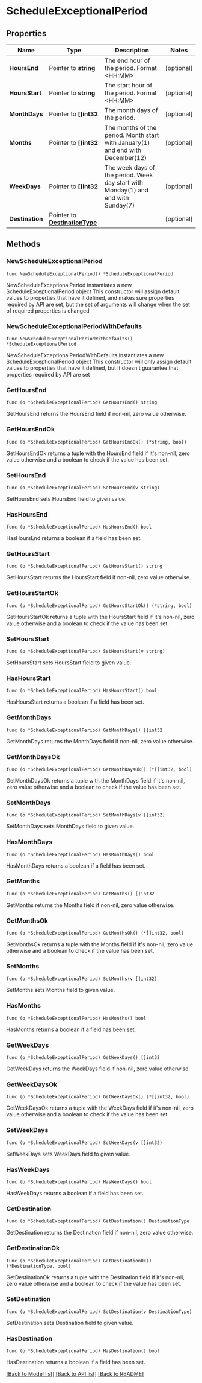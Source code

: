 # ScheduleExceptionalPeriod

## Properties

Name | Type | Description | Notes
------------ | ------------- | ------------- | -------------
**HoursEnd** | Pointer to **string** | The end hour of the period. Format &lt;HH:MM&gt; | [optional]
**HoursStart** | Pointer to **string** | The start hour of the period. Format &lt;HH:MM&gt; | [optional]
**MonthDays** | Pointer to **[]int32** | The month days of the period. | [optional]
**Months** | Pointer to **[]int32** | The months of the period. Month start with January(1) and end with December(12) | [optional]
**WeekDays** | Pointer to **[]int32** | The week days of the period. Week day start with Monday(1) and end with Sunday(7) | [optional]
**Destination** | Pointer to [**DestinationType**](DestinationType.md) |  | [optional]

## Methods

### NewScheduleExceptionalPeriod

`func NewScheduleExceptionalPeriod() *ScheduleExceptionalPeriod`

NewScheduleExceptionalPeriod instantiates a new ScheduleExceptionalPeriod object
This constructor will assign default values to properties that have it defined,
and makes sure properties required by API are set, but the set of arguments
will change when the set of required properties is changed

### NewScheduleExceptionalPeriodWithDefaults

`func NewScheduleExceptionalPeriodWithDefaults() *ScheduleExceptionalPeriod`

NewScheduleExceptionalPeriodWithDefaults instantiates a new ScheduleExceptionalPeriod object
This constructor will only assign default values to properties that have it defined,
but it doesn't guarantee that properties required by API are set

### GetHoursEnd

`func (o *ScheduleExceptionalPeriod) GetHoursEnd() string`

GetHoursEnd returns the HoursEnd field if non-nil, zero value otherwise.

### GetHoursEndOk

`func (o *ScheduleExceptionalPeriod) GetHoursEndOk() (*string, bool)`

GetHoursEndOk returns a tuple with the HoursEnd field if it's non-nil, zero value otherwise
and a boolean to check if the value has been set.

### SetHoursEnd

`func (o *ScheduleExceptionalPeriod) SetHoursEnd(v string)`

SetHoursEnd sets HoursEnd field to given value.

### HasHoursEnd

`func (o *ScheduleExceptionalPeriod) HasHoursEnd() bool`

HasHoursEnd returns a boolean if a field has been set.

### GetHoursStart

`func (o *ScheduleExceptionalPeriod) GetHoursStart() string`

GetHoursStart returns the HoursStart field if non-nil, zero value otherwise.

### GetHoursStartOk

`func (o *ScheduleExceptionalPeriod) GetHoursStartOk() (*string, bool)`

GetHoursStartOk returns a tuple with the HoursStart field if it's non-nil, zero value otherwise
and a boolean to check if the value has been set.

### SetHoursStart

`func (o *ScheduleExceptionalPeriod) SetHoursStart(v string)`

SetHoursStart sets HoursStart field to given value.

### HasHoursStart

`func (o *ScheduleExceptionalPeriod) HasHoursStart() bool`

HasHoursStart returns a boolean if a field has been set.

### GetMonthDays

`func (o *ScheduleExceptionalPeriod) GetMonthDays() []int32`

GetMonthDays returns the MonthDays field if non-nil, zero value otherwise.

### GetMonthDaysOk

`func (o *ScheduleExceptionalPeriod) GetMonthDaysOk() (*[]int32, bool)`

GetMonthDaysOk returns a tuple with the MonthDays field if it's non-nil, zero value otherwise
and a boolean to check if the value has been set.

### SetMonthDays

`func (o *ScheduleExceptionalPeriod) SetMonthDays(v []int32)`

SetMonthDays sets MonthDays field to given value.

### HasMonthDays

`func (o *ScheduleExceptionalPeriod) HasMonthDays() bool`

HasMonthDays returns a boolean if a field has been set.

### GetMonths

`func (o *ScheduleExceptionalPeriod) GetMonths() []int32`

GetMonths returns the Months field if non-nil, zero value otherwise.

### GetMonthsOk

`func (o *ScheduleExceptionalPeriod) GetMonthsOk() (*[]int32, bool)`

GetMonthsOk returns a tuple with the Months field if it's non-nil, zero value otherwise
and a boolean to check if the value has been set.

### SetMonths

`func (o *ScheduleExceptionalPeriod) SetMonths(v []int32)`

SetMonths sets Months field to given value.

### HasMonths

`func (o *ScheduleExceptionalPeriod) HasMonths() bool`

HasMonths returns a boolean if a field has been set.

### GetWeekDays

`func (o *ScheduleExceptionalPeriod) GetWeekDays() []int32`

GetWeekDays returns the WeekDays field if non-nil, zero value otherwise.

### GetWeekDaysOk

`func (o *ScheduleExceptionalPeriod) GetWeekDaysOk() (*[]int32, bool)`

GetWeekDaysOk returns a tuple with the WeekDays field if it's non-nil, zero value otherwise
and a boolean to check if the value has been set.

### SetWeekDays

`func (o *ScheduleExceptionalPeriod) SetWeekDays(v []int32)`

SetWeekDays sets WeekDays field to given value.

### HasWeekDays

`func (o *ScheduleExceptionalPeriod) HasWeekDays() bool`

HasWeekDays returns a boolean if a field has been set.

### GetDestination

`func (o *ScheduleExceptionalPeriod) GetDestination() DestinationType`

GetDestination returns the Destination field if non-nil, zero value otherwise.

### GetDestinationOk

`func (o *ScheduleExceptionalPeriod) GetDestinationOk() (*DestinationType, bool)`

GetDestinationOk returns a tuple with the Destination field if it's non-nil, zero value otherwise
and a boolean to check if the value has been set.

### SetDestination

`func (o *ScheduleExceptionalPeriod) SetDestination(v DestinationType)`

SetDestination sets Destination field to given value.

### HasDestination

`func (o *ScheduleExceptionalPeriod) HasDestination() bool`

HasDestination returns a boolean if a field has been set.

[[Back to Model list]](../README.md#documentation-for-models) [[Back to API list]](../README.md#documentation-for-api-endpoints) [[Back to README]](../README.md)
